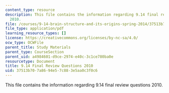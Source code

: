 ```yaml
---
content_type: resource
description: This file contains the information regarding 9.14 final review questions
  2010.
file: /courses/9-14-brain-structure-and-its-origins-spring-2014/37513b707a8694e57c883e5aa0c3f0c6_MIT9_14S14_FinalRevQue2010.pdf
file_type: application/pdf
learning_resource_types: []
license: https://creativecommons.org/licenses/by-nc-sa/4.0/
ocw_type: OCWFile
parent_title: Study Materials
parent_type: CourseSection
parent_uid: a4984601-d9ce-2974-e40c-3c1ce780ba0e
resourcetype: Document
title: 9.14 Final Review Questions 2010
uid: 37513b70-7a86-94e5-7c88-3e5aa0c3f0c6
---
```

This file contains the information regarding 9.14 final review questions 2010.
